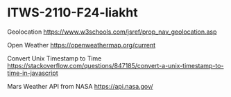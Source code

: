# ITWS-2110-F24-liakht

Geolocation
https://www.w3schools.com/jsref/prop_nav_geolocation.asp


Open Weather
https://openweathermap.org/current

Convert Unix Timestamp to Time
https://stackoverflow.com/questions/847185/convert-a-unix-timestamp-to-time-in-javascript 

Mars Weather API from NASA
https://api.nasa.gov/